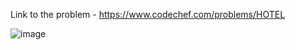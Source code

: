 Link to the problem - https://www.codechef.com/problems/HOTEL


![image](https://github.com/Haleshot/Competitive-Programming/assets/57552973/d75a3bc3-15a9-4c73-9b29-0ba411bce60b)
